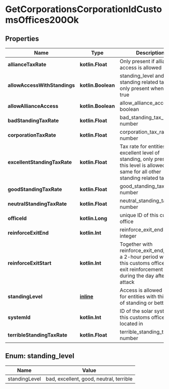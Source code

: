 
# GetCorporationsCorporationIdCustomsOffices200Ok

## Properties
Name | Type | Description | Notes
------------ | ------------- | ------------- | -------------
**allianceTaxRate** | **kotlin.Float** | Only present if alliance access is allowed |  [optional]
**allowAccessWithStandings** | **kotlin.Boolean** | standing_level and any standing related tax rate only present when this is true | 
**allowAllianceAccess** | **kotlin.Boolean** | allow_alliance_access boolean | 
**badStandingTaxRate** | **kotlin.Float** | bad_standing_tax_rate number |  [optional]
**corporationTaxRate** | **kotlin.Float** | corporation_tax_rate number |  [optional]
**excellentStandingTaxRate** | **kotlin.Float** | Tax rate for entities with excellent level of standing, only present if this level is allowed, same for all other standing related tax rates |  [optional]
**goodStandingTaxRate** | **kotlin.Float** | good_standing_tax_rate number |  [optional]
**neutralStandingTaxRate** | **kotlin.Float** | neutral_standing_tax_rate number |  [optional]
**officeId** | **kotlin.Long** | unique ID of this customs office | 
**reinforceExitEnd** | **kotlin.Int** | reinforce_exit_end integer | 
**reinforceExitStart** | **kotlin.Int** | Together with reinforce_exit_end, marks a 2-hour period where this customs office could exit reinforcement mode during the day after initial attack | 
**standingLevel** | [**inline**](#StandingLevelEnum) | Access is allowed only for entities with this level of standing or better |  [optional]
**systemId** | **kotlin.Int** | ID of the solar system this customs office is located in | 
**terribleStandingTaxRate** | **kotlin.Float** | terrible_standing_tax_rate number |  [optional]


<a name="StandingLevelEnum"></a>
## Enum: standing_level
Name | Value
---- | -----
standingLevel | bad, excellent, good, neutral, terrible



